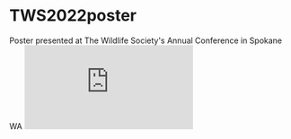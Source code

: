 # TWS2022poster
Poster presented at The Wildlife Society's Annual Conference in Spokane WA
![Poster](https://github.com/k-beatty/TWS2022poster/blob/main/Poster_TWS_final.pdf)
